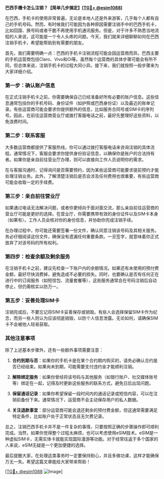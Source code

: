 **巴西手機卡怎么注销？【简单几步搞定】[[TG💪+ @esim1088](https://t.me/s/esim1088)]**

在巴西，手机卡的使用非常普遍，无论是本地人还是外来游客，几乎每个人都有自己的手机号码。然而，有时候我们可能因为各种原因需要注销手中的巴西手机卡，比如回国、换号码或者干脆不再使用手机通讯服务。但是，对于许多不熟悉当地流程的人来说，这可能是一个令人头疼的问题。今天，我们就来详细聊聊如何在巴西注销手机卡，希望能帮助到有需要的朋友。

首先，我们需要明确一点：巴西的手机卡注销流程可能会因运营商而异。巴西主要的手机运营商包括Claro、Vivo和Oi等。虽然每个运营商的具体步骤可能会有所不同，但总体来说，注销手机卡的过程大同小异。接下来，我们就按照一般步骤来为大家详细介绍。

### 第一步：确认账户信息

在正式注销手机卡之前，你需要确保自己已经准备好所有必要的账户信息。这些信息通常包括你的手机号码、身份证件（如护照或巴西身份证）以及最近的账单记录。有些运营商可能会要求你提供额外的信息，比如服务合同号或SIM卡的序列号。因此，在前往运营商营业厅或拨打客服电话之前，最好先整理好这些资料，以免浪费时间。

### 第二步：联系客服

大多数运营商都提供了客服热线，你可以通过拨打客服电话来咨询注销的具体流程。通常情况下，客服会要求你提供身份验证信息，以确保你是账户的合法持有者。如果你是亲自前往营业厅办理，则可以直接向工作人员说明你的需求。

在与客服沟通时，记得询问是否需要预约，因为某些运营商可能要求提前预约才能处理注销业务。此外，了解清楚注销后是否会涉及任何费用也很重要，有些运营商可能会收取一定的手续费。

### 第三步：亲自前往营业厅

如果通过电话无法解决问题，或者你更倾向于面对面交流，那么亲自前往运营商的营业厅可能是更好的选择。在营业厅，你需要携带有效的身份证件以及SIM卡本身（如果有）。工作人员会核对你的身份信息，并协助你完成注销手续。

在办理过程中，你可能还需要签署一份文件，确认同意注销该号码及其相关服务。务必仔细阅读这份文件，确保没有遗漏任何重要条款。一旦签字，就意味着你正式放弃了对该号码的所有权利。

### 第四步：检查余额及剩余服务

在注销手机卡之前，建议先检查一下账户内的余额情况。如果还有未使用的预付费金额，最好尽快消费掉，避免造成不必要的损失。同时，也要确认是否有任何正在进行中的订阅服务（如短信包、流量套餐等），这些服务通常会在号码注销后自动停止，但仍需核实以防万一。

### 第五步：妥善处理SIM卡

注销完成后，不要忘记将SIM卡妥善保存或销毁。有些人会选择保留SIM卡作为纪念，而另一些人则认为应该彻底销毁，以防个人信息泄露。无论如何，请确保SIM卡不会被他人轻易获取。

### 其他注意事项

除了上述基本步骤外，还有一些额外事项需要注意：

1. **合约到期与否**：如果你的手机卡是在某个合约期内购买的，请务必确认合约是否已经结束。如果尚未到期，可能需要支付违约金才能顺利注销。
   
2. **解除绑定服务**：如果你曾经将该号码与其他服务（如银行账户、社交媒体账号等）绑定在一起，记得及时更新这些服务的联系方式，避免日后出现问题。

3. **保留通话记录**：如果你希望保留一段时间内的通话记录或短信内容，可以在注销前备份下来。通常情况下，运营商不会主动保存用户的私人数据。

4. **关注退款事宜**：部分运营商可能会退还剩余的预付费金额，但这通常需要满足特定条件，比如账户处于正常状态且无欠费记录。

总之，注销巴西手机卡并不是一件复杂的事情，只要按照正确的步骤操作即可顺利完成。当然，如果你觉得整个过程太麻烦，也可以考虑使用eSIM技术。eSIM是一种虚拟SIM卡，无需实体卡就能实现国际漫游等功能。对于经常往返于多个国家的人来说，eSIM无疑是一个更加便捷的选择。

最后提醒大家，在处理这类事务时一定要保持耐心，并且多做功课，这样才能确保万无一失。希望这篇文章能给大家带来帮助！

[[TG💪+ @esim1088](https://t.me/s/esim1088) ![Image](https://i.postimg.cc/4NQfJmqS/Snipaste-2025-05-13-00-14-12.png)]
